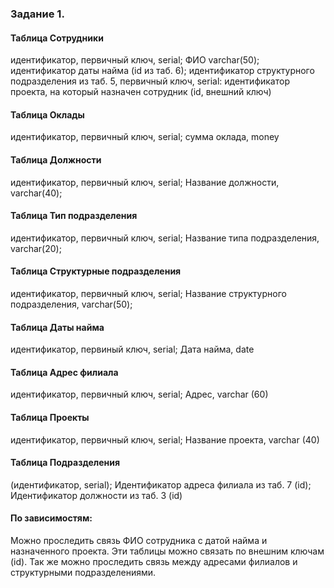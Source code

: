 ### Задание 1. 
 #### Таблица Сотрудники 
идентификатор, первичный ключ, serial;
ФИО varchar(50);
идентификатор даты найма (id из таб. 6);
идентификатор структурного подразделения из таб. 5, первичный ключ, serial:
идентификатор проекта, на который назначен сотрудник (id, внешний ключ)

#### Таблица Оклады 
идентификатор, первичный ключ, serial;
сумма оклада, money

#### Таблица Должности 
идентификатор, первичный ключ, serial;
Название должности, varchar(40);


#### Таблица Тип подразделения  
идентификатор, первичный ключ, serial;
Название типа подразделения, varchar(20);


#### Таблица Структурные подразделения 
идентификатор, первичный ключ, serial;
Название структурного подразделения, varchar(50);


#### Таблица Даты найма 
идентификатор, первиный ключ, serial;
Дата найма, date

#### Таблица Адрес филиала 
идентификатор, первичный ключ, serial;
Адрес, varchar (60)

#### Таблица Проекты 
идентификатор, первичный ключ, serial;
Название проекта, varchar (40)

#### Таблица Подразделения 
(идентификатор, serial);
Идентификатор адреса филиала из таб. 7 (id);
Идентификатор должности из таб. 3 (id)

#### По зависимостям:
Можно проследить связь ФИО сотрудника с датой найма и назначенного проекта.  Эти таблицы можно связать по внешним ключам (id). 
Так же можно проследить связь между адресами филиалов и структурными подразделениями. 
